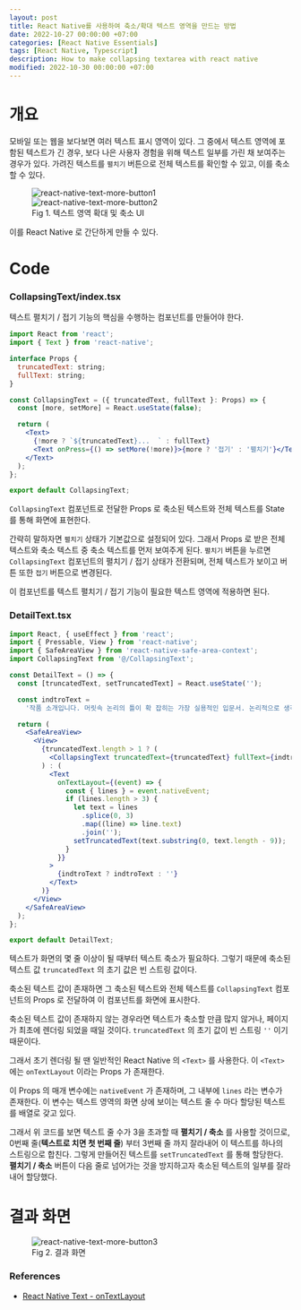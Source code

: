 ```yaml
---
layout: post
title: React Native를 사용하여 축소/확대 텍스트 영역을 만드는 방법
date: 2022-10-27 00:00:00 +07:00
categories: [React Native Essentials]
tags: [React Native, Typescript]
description: How to make collapsing textarea with react native
modified: 2022-10-30 00:00:00 +07:00
---
```


# 개요

모바일 또는 웹을 보다보면 여러 텍스트 표시 영역이 있다. 그 중에서 텍스트 영역에 포함된 텍스트가 긴 경우, 보다 나은 사용자 경험을 위해 텍스트 일부를 가린 채 보여주는 경우가 있다. 가려진 텍스트를 `펼치기` 버튼으로 전체 텍스트를 확인할 수 있고, 이를 축소할 수 있다.

<figure>
<img src="./../../images/react-native-text-more-button1.png" alt="react-native-text-more-button1">
<br>
<img src="./../../images/react-native-text-more-button2.png" alt="react-native-text-more-button2">
<figcaption>Fig 1. 텍스트 영역 확대 및 축소 UI</figcaption>
</figure>

이를 React Native 로 간단하게 만들 수 있다.

# Code

### CollapsingText/index.tsx

텍스트 펼치기 / 접기 기능의 핵심을 수행하는 컴포넌트를 만들어야 한다.

```jsx
import React from 'react';
import { Text } from 'react-native';

interface Props {
  truncatedText: string;
  fullText: string;
}

const CollapsingText = ({ truncatedText, fullText }: Props) => {
  const [more, setMore] = React.useState(false);

  return (
    <Text>
      {!more ? `${truncatedText}...  ` : fullText}
      <Text onPress={() => setMore(!more)}>{more ? '접기' : '펼치기'}</Text>
    </Text>
  );
};

export default CollapsingText;
```

`CollapsingText` 컴포넌트로 전달한 Props 로 축소된 텍스트와 전체 텍스트를 State 를 통해 화면에 표현한다.

간략히 말하자면 `펼치기` 상태가 기본값으로 설정되어 있다. 그래서 Props 로 받은 전체 텍스트와 축소 텍스트 중 축소 텍스트를 먼저 보여주게 된다. `펼치기` 버튼을 누르면 `CollapsingText` 컴포넌트의 펼치기 / 접기 상태가 전환되며, 전체 텍스트가 보이고 버튼 또한 `접기` 버튼으로 변경된다.

이 컴포넌트를 텍스트 펼치기 / 접기 기능이 필요한 텍스트 영역에 적용하면 된다.

### DetailText.tsx

```jsx
import React, { useEffect } from 'react';
import { Pressable, View } from 'react-native';
import { SafeAreaView } from 'react-native-safe-area-context';
import CollapsingText from '@/CollapsingText';

const DetailText = () => {
  const [truncatedText, setTruncatedText] = React.useState('');

  const indtroText =
    '작품 소개입니다. 머릿속 논리의 틀이 확 잡히는 가장 실용적인 입문서. 논리적으로 생각할 수 있는 사람은 문제에서 기회를 찾아내고, 그것과 관련된 스웨덴 작업이다. 한 번만 읽어도 머릿속 논리의 틀이 확 잡히는 가장 실용적인 입문서. 논리적으로 생각할 수 있는 사람은 문제에서 기회를 찾아내고, 그것과 관련된 스웨덴 작업이다.';

  return (
    <SafeAreaView>
      <View>
        {truncatedText.length > 1 ? (
          <CollapsingText truncatedText={truncatedText} fullText={indtroText} />
        ) : (
          <Text
            onTextLayout={(event) => {
              const { lines } = event.nativeEvent;
              if (lines.length > 3) {
                let text = lines
                  .splice(0, 3)
                  .map((line) => line.text)
                  .join('');
                setTruncatedText(text.substring(0, text.length - 9));
              }
            }}
          >
            {indtroText ? indtroText : ''}
          </Text>
        )}
      </View>
    </SafeAreaView>
  );
};

export default DetailText;
```

텍스트가 화면의 몇 줄 이상이 될 때부터 텍스트 축소가 필요하다. 그렇기 때문에 축소된 텍스트 값 `truncatedText` 의 초기 값은 빈 스트링 값이다.

축소된 텍스트 값이 존재하면 그 축소된 텍스트와 전체 텍스트를 `CollapsingText` 컴포넌트의 Props 로 전달하여 이 컴포넌트를 화면에 표시한다.

축소된 텍스트 값이 존재하지 않는 경우라면 텍스트가 축소할 만큼 많지 않거나, 페이지가 최초에 렌더링 되었을 때일 것이다. `truncatedText` 의 초기 값이 빈 스트링 `''` 이기 때문이다.

그래서 초기 렌더링 될 땐 일반적인 React Native 의 `<Text>` 를 사용한다. 이 `<Text>` 에는 `onTextLayout` 이라는 Props 가 존재한다.

이 Props 의 매개 변수에는 `nativeEvent` 가 존재하며, 그 내부에 `lines` 라는 변수가 존재한다. 이 변수는 텍스트 영역의 화면 상에 보이는 텍스트 줄 수 마다 할당된 텍스트를 배열로 갖고 있다.

그래서 위 코드를 보면 텍스트 줄 수가 3을 초과할 때 **펼치기 / 축소** 를 사용할 것이므로, 0번째 줄(**텍스트로 치면 첫 번째 줄**) 부터 3번째 줄 까지 잘라내어 이 텍스트를 하나의 스트링으로 합친다. 그렇게 만들어진 텍스트를 `setTruncatedText` 를 통해 할당한다. **펼치기 / 축소** 버튼이 다음 줄로 넘어가는 것을 방지하고자 축소된 텍스트의 일부를 잘라내어 할당했다.

# 결과 화면

<figure>
<img src="./../../images/react-native-text-more-button3.gif" alt="react-native-text-more-button3">
<figcaption>Fig 2. 결과 화면</figcaption>
</figure>

### References

- <a href="https://reactnative.dev/docs/text#ontextlayout" target="_blank" rel="noopener">React Native Text - onTextLayout</a>
